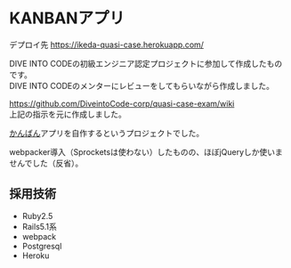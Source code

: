 # KANBANアプリ

デプロイ先
https://ikeda-quasi-case.herokuapp.com/

DIVE INTO CODEの初級エンジニア認定プロジェクトに参加して作成したものです。  
DIVE INTO CODEのメンターにレビューをしてもらいながら作成しました。  

https://github.com/DiveintoCode-corp/quasi-case-exam/wiki  
上記の指示を元に作成しました。  

[かんばん](https://ja.wikipedia.org/wiki/%E3%81%8B%E3%82%93%E3%81%B0%E3%82%93_(%E3%82%BD%E3%83%95%E3%83%88%E3%82%A6%E3%82%A7%E3%82%A2%E9%96%8B%E7%99%BA))アプリを自作するというプロジェクトでした。

webpacker導入（Sprocketsは使わない）したものの、ほぼjQueryしか使いませんでした（反省）。

## 採用技術
- Ruby2.5
- Rails5.1系
- webpack
- Postgresql
- Heroku

